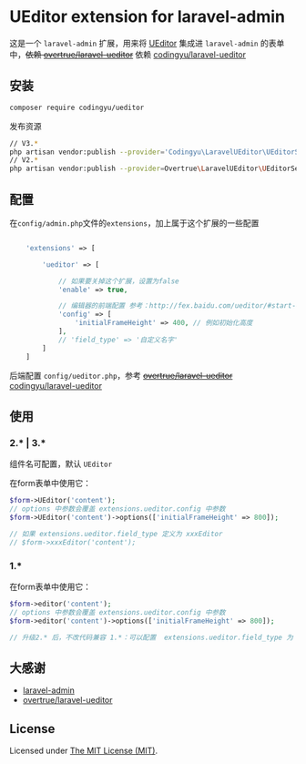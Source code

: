 UEditor extension for laravel-admin
======

这是一个 `laravel-admin` 扩展，用来将 [UEditor](https://ueditor.baidu.com/website/index.html) 集成进 `laravel-admin` 的表单中，~~依赖 [overtrue/laravel-ueditor](https://github.com/overtrue/laravel-ueditor)~~ 依赖 [codingyu/laravel-ueditor](https://github.com/codingyu/laravel-ueditor)

## 安装

```bash
composer require codingyu/ueditor
```

发布资源
```bash
// V3.*
php artisan vendor:publish --provider='Codingyu\LaravelUEditor\UEditorServiceProvider'
// V2.*
php artisan vendor:publish --provider=Overtrue\LaravelUEditor\UEditorServiceProvider
```

## 配置

在`config/admin.php`文件的`extensions`，加上属于这个扩展的一些配置
```php

    'extensions' => [

        'ueditor' => [

            // 如果要关掉这个扩展，设置为false
            'enable' => true,

            // 编辑器的前端配置 参考：http://fex.baidu.com/ueditor/#start-config
            'config' => [
                'initialFrameHeight' => 400, // 例如初始化高度
            ],
            // 'field_type' => '自定义名字'
        ]
    ]

```

后端配置 `config/ueditor.php`，参考 ~~[overtrue/laravel-ueditor](https://github.com/overtrue/laravel-ueditor)~~ [codingyu/laravel-ueditor](https://github.com/codingyu/laravel-ueditor)

## 使用

### 2.* | 3.*
组件名可配置，默认 `UEditor`


在form表单中使用它：
```php
$form->UEditor('content');
// options 中参数会覆盖 extensions.ueditor.config 中参数
$form->UEditor('content')->options(['initialFrameHeight' => 800]);

// 如果 extensions.ueditor.field_type 定义为 xxxEditor
// $form->xxxEditor('content');
```

### 1.*
在form表单中使用它：
```php
$form->editor('content');
// options 中参数会覆盖 extensions.ueditor.config 中参数
$form->editor('content')->options(['initialFrameHeight' => 800]);

// 升级2.* 后，不改代码兼容 1.*：可以配置  extensions.ueditor.field_type 为 editor
```

## 大感谢
- [laravel-admin](https://github.com/z-song/laravel-admin)
- [overtrue/laravel-ueditor](https://github.com/overtrue/laravel-ueditor)

License
------------
Licensed under [The MIT License (MIT)](LICENSE).
